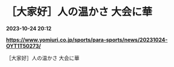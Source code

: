 # ［大家好］人の温かさ 大会に華

**2023-10-24 20:12**

**https://www.yomiuri.co.jp/sports/para-sports/news/20231024-OYT1T50273/**

［大家好］人の温かさ 大会に華